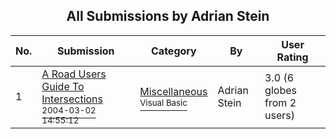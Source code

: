 ﻿<div align="center">

## All Submissions by Adrian Stein

</div>

No.  | Submission | Category | By   | User Rating
---- | ---------- | -------- | ---- | -----------
1 | [A Road Users Guide To Intersections<br /><sup>2004-03-02 14:55:12</sup>](https://github.com/Planet-Source-Code/adrian-stein-a-road-users-guide-to-intersections__1-52750) | [Miscellaneous<br /><sup>Visual Basic</sup>](../ByCategory/miscellaneous__1-1.md) | Adrian Stein | 3.0 (6 globes from 2 users)
